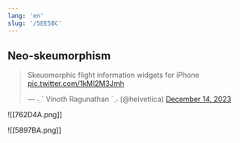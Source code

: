 ```yaml
---
lang: 'en'
slug: '/5EE5BC'
---
```


## Neo-skeumorphism

<blockquote class="twitter-tweet"><p lang="en" dir="ltr">Skeuomorphic flight information widgets for iPhone <a href="https://t.co/1kMl2M3Jmh">pic.twitter.com/1kMl2M3Jmh</a></p>&mdash; ˗ˏˋ Vinoth Ragunathan ˊˎ˗ (@helvetiica) <a href="https://twitter.com/helvetiica/status/1735375854933348367?ref_src=twsrc%5Etfw">December 14, 2023</a></blockquote>

![[762D4A.png]]

![[5897BA.png]]
